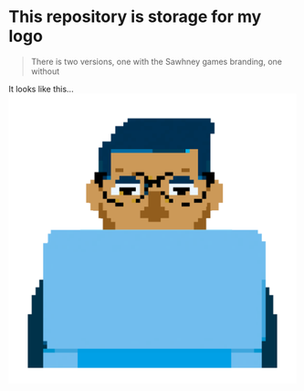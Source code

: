 # This repository is storage for my logo
> There is two versions, one with the Sawhney games branding, one without

It looks like this...
![Alt Text](Plain-Sawhney-Games-Logo.png)
